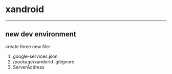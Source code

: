 # xandroid




--------
new dev environment
--------
create three new file:

1. google-services.json
2. /package/xandorid .gitignore
3. ServerAddress




